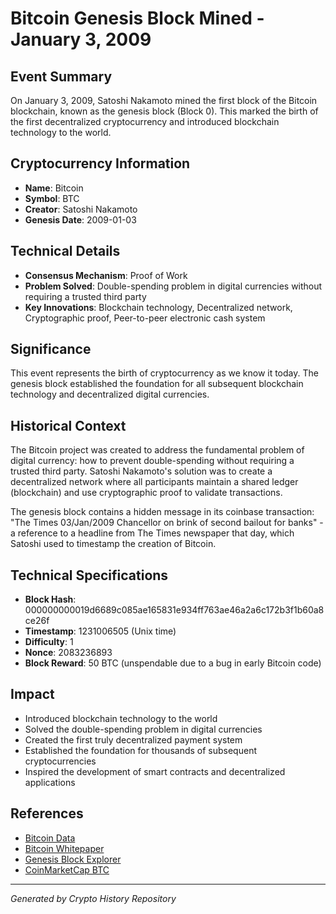 # Bitcoin Genesis Block Mined - January 3, 2009

## Event Summary
On January 3, 2009, Satoshi Nakamoto mined the first block of the Bitcoin blockchain, known as the genesis block (Block 0). This marked the birth of the first decentralized cryptocurrency and introduced blockchain technology to the world.

## Cryptocurrency Information
- **Name**: Bitcoin
- **Symbol**: BTC
- **Creator**: Satoshi Nakamoto
- **Genesis Date**: 2009-01-03

## Technical Details
- **Consensus Mechanism**: Proof of Work
- **Problem Solved**: Double-spending problem in digital currencies without requiring a trusted third party
- **Key Innovations**: Blockchain technology, Decentralized network, Cryptographic proof, Peer-to-peer electronic cash system

## Significance
This event represents the birth of cryptocurrency as we know it today. The genesis block established the foundation for all subsequent blockchain technology and decentralized digital currencies.

## Historical Context
The Bitcoin project was created to address the fundamental problem of digital currency: how to prevent double-spending without requiring a trusted third party. Satoshi Nakamoto's solution was to create a decentralized network where all participants maintain a shared ledger (blockchain) and use cryptographic proof to validate transactions.

The genesis block contains a hidden message in its coinbase transaction: "The Times 03/Jan/2009 Chancellor on brink of second bailout for banks" - a reference to a headline from The Times newspaper that day, which Satoshi used to timestamp the creation of Bitcoin.

## Technical Specifications
- **Block Hash**: 000000000019d6689c085ae165831e934ff763ae46a2a6c172b3f1b60a8ce26f
- **Timestamp**: 1231006505 (Unix time)
- **Difficulty**: 1
- **Nonce**: 2083236893
- **Block Reward**: 50 BTC (unspendable due to a bug in early Bitcoin code)

## Impact
- Introduced blockchain technology to the world
- Solved the double-spending problem in digital currencies
- Created the first truly decentralized payment system
- Established the foundation for thousands of subsequent cryptocurrencies
- Inspired the development of smart contracts and decentralized applications

## References
- [Bitcoin Data](../cryptocurrencies/bitcoin.json)
- [Bitcoin Whitepaper](../whitepapers/bitcoin-whitepaper.pdf)
- [Genesis Block Explorer](https://blockchair.com/bitcoin/block/0)
- [CoinMarketCap BTC](https://coinmarketcap.com/currencies/bitcoin/)

---
*Generated by Crypto History Repository*
